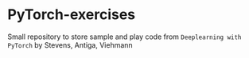 # PyTorch-exercises
Small repository to store sample and play code from `Deeplearning with PyTorch` by Stevens, Antiga, Viehmann
